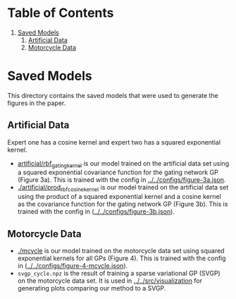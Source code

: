 
# Table of Contents

1.  [Saved Models](#org4c6a275)
    1.  [Artificial Data](#org23f495c)
    2.  [Motorcycle Data](#orge90717e)


<a id="org4c6a275"></a>

# Saved Models

This directory contains the saved models that were used to generate the figures in the paper.


<a id="org23f495c"></a>

## Artificial Data

Expert one has a cosine kernel and expert two has a squared exponential kernel.

-   [artificial/rbf<sub>gating</sub><sub>kernel</sub>](./artificial/rbf_gating_kernel) is our model trained on the artificial data set using a squared exponential
    covariance function for the gating network GP (Figure 3a). This is trained with the config in
    [../../configs/figure-3a.json](../../configs/figure-3a.json).
-   [./artificial/prod<sub>rbf</sub><sub>cosine</sub><sub>kernel</sub>](./artificial/prod_rbf_cosine_kernel) is our model trained on the artificial data set using the product
    of a squared exponential kernel and a cosine kernel as the covariance function
    for the gating network GP (Figure 3b). This is trained with the config in ([../../configs/figure-3b.json](../../configs/figure-3b.json)).


<a id="orge90717e"></a>

## Motorcycle Data

-   [./mcycle](./mcycle) is our model trained on the motorcycle data set using
    squared exponential kernels for all GPs (Figure 4).
    This is trained with the config in ([../../configs/figure-4-mcycle.json](../../configs/figure-4-mcycle.json)).
-   `svgp_cycle.npz` is the result of training a sparse variational GP (SVGP) on the motorcycle data set.
    It is used in [../../src/visualization](../../src/visualization) for generating plots comparing our method to a SVGP.
